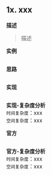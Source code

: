 ## 1x. xxx

**描述**

> 描述

**实例**

```

```

**思路**

```

```

**实现**

```js

```

**实现-复杂度分析**  
`时间复杂度`：xxx  
`空间复杂度`：xxx

**官方**

```js

```

**官方-复杂度分析**  
`时间复杂度`：xxx  
`空间复杂度`：xxx
